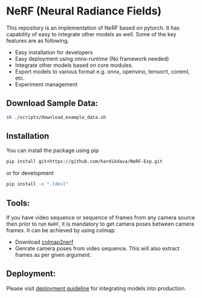 # NeRF (Neural Radiance Fields)

This repository is an implementation of NeRF based on pytorch. It has capability of easy to integrate other models as well.  Some of the key features are as following.

 - Easy installation for developers 
 - Easy deployment using onnx-runtime (No framework needed) 
 - Integrate other models based on core modules.
 - Export models to various format e.g. onnx, openvino, tensorrt,
   coreml, etc.
 - Experiment management


## Download Sample Data:

```bash
sh ./scripts/download_example_data.sh
```

## Installation

You can install the package using pip

```bash
pip install git+https://github.com/hardikdava/NeRF-Exp.git
```

or for development

```bash
pip install -e ".[dev]"
```

## Tools:

If you have video sequence or sequence of frames from any camera source then prior to run `NeRF`, it is mandatory to get camera poses between camera frames. It can be achieved by using colmap.

- Download [colmap2nerf](https://github.com/NVlabs/instant-ngp/blob/master/scripts/colmap2nerf.py)
- Genrate camera poses from video sequence. This will also extract frames as per given argument.



## Deployment:

Please visit [deployment guideline](https://github.com/hardikdava/NeRF-Exp/blob/main/DEPLOYMENT.md) for integrating models into production.

